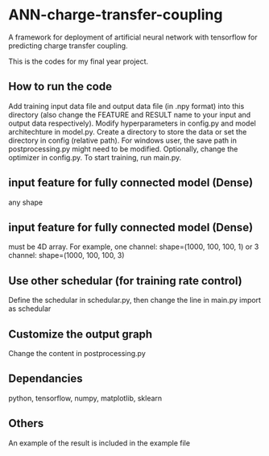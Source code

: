 # ANN-charge-transfer-coupling
A framework for deployment of artificial neural network with tensorflow for predicting charge transfer coupling.

This is the codes for my final year project.

## How to run the code
Add training input data file and output data file (in .npy format) into this directory (also change the FEATURE and RESULT name to your input and output data respectively). Modify hyperparameters in config.py and model architechture in model.py. Create a directory to store the data or set the directory in config (relative path). For windows user, the save path in postprocessing.py might need to be modified. Optionally, change the optimizer in config.py. To start training, run main.py.

## input feature for fully connected model (Dense)
any shape 

## input feature for fully connected model (Dense)
must be 4D array. For example, one channel: shape=(1000, 100, 100, 1) or 3 channel: shape=(1000, 100, 100, 3)

## Use other schedular (for training rate control)
Define the schedular in schedular.py, then change the line in main.py import <schedular function name> as schedular
  
## Customize the output graph
Change the content in postprocessing.py
  
## Dependancies
python, tensorflow, numpy, matplotlib, sklearn
  
## Others
An example of the result is included in the example file

